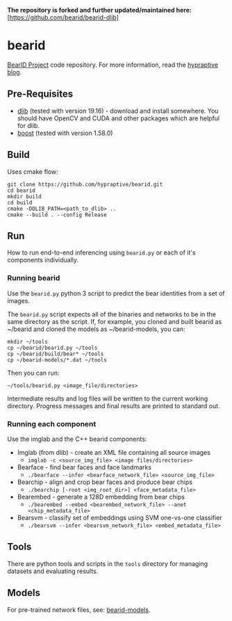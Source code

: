 **The repository is forked and further updated/maintained here:** [https://github.com/bearid/bearid-dlib]


# bearid
[BearID Project](http://bearresearch.org/) code repository. For more information, read the [hypraptive blog](https://hypraptive.github.io/).

## Pre-Requisites
* [dlib](http://dlib.net/) (tested with version 19.16) - download and install somewhere. You should have OpenCV and CUDA and other packages which are helpful for dlib.
* [boost](http://www.boost.org/) (tested with version 1.58.0)

## Build
Uses cmake flow:

```
git clone https://github.com/hypraptive/bearid.git
cd bearid
mkdir build
cd build
cmake -DDLIB_PATH=<path_to_dlib> ..
cmake --build . --config Release
```

## Run
How to run end-to-end inferencing using ```bearid.py``` or each of it's components individually.

### Running bearid
Use the ```bearid.py``` python 3 script to predict the bear identities from a set of images.

The ```bearid.py``` script expects all of the binaries and networks to be in the same directory as the script. If, for example, you cloned and built bearid as ~/bearid and cloned the models as ~/bearid-models, you can:

```
mkdir ~/tools
cp ~/bearid/bearid.py ~/tools
cp ~/bearid/build/bear* ~/tools
cp ~/bearid-models/*.dat ~/tools
```

Then you can run:

```
~/tools/bearid.py <image_file/directories>
```

Intermediate results and log files will be written to the current working directory. Progress messages and final results are printed to standard out.

### Running each component
Use the imglab and the C++ bearid components:
* Imglab (from dlib) - create an XML file containing all source images
  * ```imglab -c <source_img_file> <image files/directories>```
* Bearface - find bear faces and face landmarks
  * ```./bearface --infer <bearface_network_file> <source_img_file>```
* Bearchip - align and crop bear faces and produce bear chips
  * ```./bearchip [-root <img_root_dir>] <face_metadata_file>```
* Bearembed - generate a 128D embedding from bear chips
  * ```./bearembed --embed <bearembed_network_file> --anet <chip_metadata_file>```
* Bearsvm - classify set of embeddings using SVM one-vs-one classifier
  * ```./bearsvm --infer <bearsvm_network_file> <embed_metadata_file>```

## Tools
There are python tools and scripts in the `tools` directory for managing datasets and evaluating results.

## Models

For pre-trained network files, see:  [bearid-models](https://github.com/hypraptive/bearid-models).
